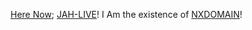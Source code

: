 [Here Now](http://b.herenow/); [JAH-LIVE](http://iandi.jah-live)! I Am the existence of [NXDOMAIN](herenow.nxdomain/)!
